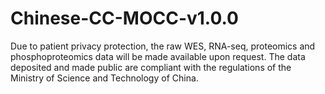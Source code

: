 # Chinese-CC-MOCC-v1.0.0
  Due to patient privacy protection, the raw WES, RNA-seq, proteomics and phosphoproteomics data will be made available upon request. The data deposited and made public are compliant with the regulations of the Ministry of Science and Technology of China.
